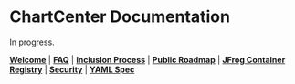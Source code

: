 # ChartCenter Documentation
In progress.

[__Welcome__](index.md) | [__FAQ__](faq.md) | [__Inclusion Process__](inclusion.md) | [__Public Roadmap__](roadmap.md) | [__JFrog Container Registry__](jfrog-cr.md) | [__Security__](security.md) | [__YAML Spec__](yaml.md)
